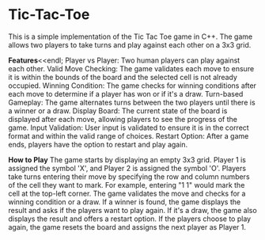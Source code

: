 # Tic-Tac-Toe
This is a simple implementation of the Tic Tac Toe game in C++. The game allows two players to take turns and play against each other on a 3x3 grid.

**Features**<<endl;
Player vs Player: Two human players can play against each other.
Valid Move Checking: The game validates each move to ensure it is within the bounds of the board and the selected cell is not already occupied.
Winning Condition: The game checks for winning conditions after each move to determine if a player has won or if it's a draw.
Turn-based Gameplay: The game alternates turns between the two players until there is a winner or a draw.
Display Board: The current state of the board is displayed after each move, allowing players to see the progress of the game.
Input Validation: User input is validated to ensure it is in the correct format and within the valid range of choices.
Restart Option: After a game ends, players have the option to restart and play again.

**How to Play**
The game starts by displaying an empty 3x3 grid.
Player 1 is assigned the symbol 'X', and Player 2 is assigned the symbol 'O'.
Players take turns entering their move by specifying the row and column numbers of the cell they want to mark. For example, entering "1 1" would mark the cell at the top-left corner.
The game validates the move and checks for a winning condition or a draw. If a winner is found, the game displays the result and asks if the players want to play again. If it's a draw, the game also displays the result and offers a restart option.
If the players choose to play again, the game resets the board and assigns the next player as Player 1.
